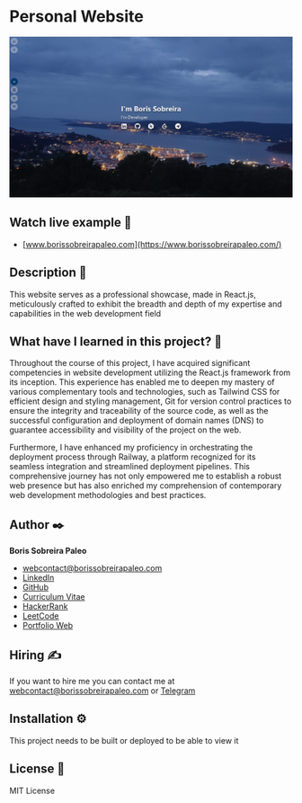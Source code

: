 # Personal Website
![Project Image](https://github.com/BorisSobreiraPaleo/Personal-Website/blob/main/src/assets/images/projects/enDarkPersonalWeb.png?raw=true)

## Watch live example 👀
- [www.borissobreirapaleo.com](https://www.borissobreirapaleo.com/)

## Description 📑

This website serves as a professional showcase, made in React.js, meticulously crafted to exhibit the breadth and depth of my expertise and capabilities in the web development field

## What have I learned in this project? 🧠

Throughout the course of this project, I have acquired significant competencies in website development utilizing the React.js framework from its inception. This experience has enabled me to deepen my mastery of various complementary tools and technologies, such as Tailwind CSS for efficient design and styling management, Git for version control practices to ensure the integrity and traceability of the source code, as well as the successful configuration and deployment of domain names (DNS) to guarantee accessibility and visibility of the project on the web.

Furthermore, I have enhanced my proficiency in orchestrating the deployment process through Railway, a platform recognized for its seamless integration and streamlined deployment pipelines. This comprehensive journey has not only empowered me to establish a robust web presence but has also enriched my comprehension of contemporary web development methodologies and best practices.

## Author ✒️
**Boris Sobreira Paleo**
* webcontact@borissobreirapaleo.com
* [LinkedIn](https://www.linkedin.com/in/borissobreirapaleo)
* [GitHub](https://github.com/BorisSobreiraPaleo)
* [Curriculum Vitae](https://github.com/BorisSobreiraPaleo/Personal-Website/blob/main/src/assets/data/pdf/enBorisSobreiraPaleoCV.pdf)
* [HackerRank](https://www.hackerrank.com/profile/borissobreira)
* [LeetCode](https://leetcode.com/BorisSobreiraPaleo)
* [Portfolio Web](https://www.borissobreirapaleo.com/)

## Hiring ✍️
If you want to hire me you can contact me at webcontact@borissobreirapaleo.com or [Telegram](https://t.me/SevenSie7e)

## Installation ⚙️
This project needs to be built or deployed to be able to view it

## License 📄
MIT License
